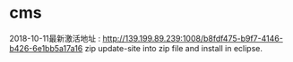 # cms
2018-10-11最新激活地址 : http://139.199.89.239:1008/b8fdf475-b9f7-4146-b426-6e1bb5a17a16
zip update-site into zip file and install in eclipse.

